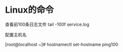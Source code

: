 # Linux的命令

查看前100条日志文件
tail -100f service.log

配置主机名

[root@localhost ~]# hostnamectl set-hostname ping100   

